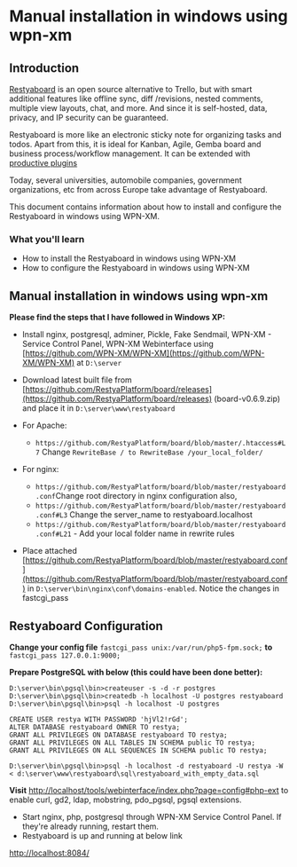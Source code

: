# Manual installation in windows using wpn-xm

## Introduction

[Restyaboard](https://restya.com/board) is an open source alternative to Trello, but with smart additional features like offline sync, diff /revisions, nested comments, multiple view layouts, chat, and more. And since it is self-hosted, data, privacy, and IP security can be guaranteed.

Restyaboard is more like an electronic sticky note for organizing tasks and todos. Apart from this, it is ideal for Kanban, Agile, Gemba board and business process/workflow management. It can be extended with [productive plugins](https://restya.com/board/apps "productive plugins")

Today, several universities, automobile companies, government organizations, etc from across Europe take advantage of Restyaboard.

This document contains information about how to install and configure the Restyaboard in windows using WPN-XM.

### What you'll learn

*   How to install the Restyaboard in windows using WPN-XM
*   How to configure the Restyaboard in windows using WPN-XM

## Manual installation in windows using wpn-xm

**Please find the steps that I have followed in Windows XP:**

*   Install nginx, postgresql, adminer, Pickle, Fake Sendmail, WPN-XM - Service Control Panel, WPN-XM Webinterface using [https://github.com/WPN-XM/WPN-XM](https://github.com/WPN-XM/WPN-XM) at `D:\server`

*   Download latest built file from [https://github.com/RestyaPlatform/board/releases](https://github.com/RestyaPlatform/board/releases) (board-v0.6.9.zip) and place it in `D:\server\www\restyaboard`

*   For Apache:
    *   `https://github.com/RestyaPlatform/board/blob/master/.htaccess#L7` Change `RewriteBase / to RewriteBase /your_local_folder/`

*   For nginx:
    *   `https://github.com/RestyaPlatform/board/blob/master/restyaboard.conf`Change root directory in nginx configuration also,
    *   `https://github.com/RestyaPlatform/board/blob/master/restyaboard.conf#L3` Change the server\_name to restyaboard.localhost
    *   `https://github.com/RestyaPlatform/board/blob/master/restyaboard.conf#L21` - Add your local folder name in rewrite rules

*   Place attached [https://github.com/RestyaPlatform/board/blob/master/restyaboard.conf](https://github.com/RestyaPlatform/board/blob/master/restyaboard.conf) in `D:\server\bin\nginx\conf\domains-enabled`. Notice the changes in fastcgi\_pass

## Restyaboard Configuration

**Change your config file** `fastcgi_pass unix:/var/run/php5-fpm.sock;` **to** `fastcgi_pass 127.0.0.1:9000;`

**Prepare PostgreSQL with below (this could have been done better):**
    
    D:\server\bin\pgsql\bin>createuser -s -d -r postgres
    D:\server\bin\pgsql\bin>createdb -h localhost -U postgres restyaboard 
    D:\server\bin\pgsql\bin>psql -h localhost -U postgres
    
    CREATE USER restya WITH PASSWORD 'hjVl2!rGd';
    ALTER DATABASE restyaboard OWNER TO restya;   
    GRANT ALL PRIVILEGES ON DATABASE restyaboard TO restya;
    GRANT ALL PRIVILEGES ON ALL TABLES IN SCHEMA public TO restya;  
    GRANT ALL PRIVILEGES ON ALL SEQUENCES IN SCHEMA public TO restya;
    
    D:\server\bin\pgsql\bin>psql -h localhost -d restyaboard -U restya -W < d:\server\www\restyaboard\sql\restyaboard_with_empty_data.sql
    
**Visit** [http://localhost/tools/webinterface/index.php?page=config#php-ext](http://localhost/tools/webinterface/index.php?page=config#php-ext) to enable curl, gd2, ldap, mobstring, pdo\_pgsql, pgsql extensions.

*  Start nginx, php, postgresql through WPN-XM Service Control Panel. If they're already running, restart them.
*  Restyaboard is up and running at below link

[http://localhost:8084/](http://localhost:8084/ "http://localhost:8084/")